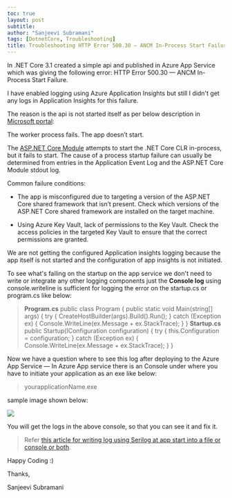 ```yaml
---
toc: true
layout: post
subtitle: 
author: "Sanjeevi Subramani"
tags: [DotnetCore, Troubleshooting]
title: Troubleshooting HTTP Error 500.30 — ANCM In-Process Start Failure for .NET core App deployed in Azure App service using logging
---
```


In .NET Core 3.1 created a simple api and published in Azure App Service which was giving the following error: HTTP Error 500.30 — ANCM In-Process Start Failure.

I have enabled logging using Azure Application Insights but still I didn't get any logs in Application Insights for this failure.

The reason is the api is not started itself as per below description in [Microsoft portal](https://docs.microsoft.com/en-us/aspnet/core/test/troubleshoot-azure-iis?view=aspnetcore-3.1#50030-in-process-startup-failure):

The worker process fails. The app doesn’t start.

The [ASP.NET Core Module](https://docs.microsoft.com/en-us/aspnet/core/host-and-deploy/aspnet-core-module?view=aspnetcore-3.1) attempts to start the .NET Core CLR in-process, but it fails to start. The cause of a process startup failure can usually be determined from entries in the Application Event Log and the ASP.NET Core Module stdout log.

Common failure conditions:

* The app is misconfigured due to targeting a version of the ASP.NET Core shared framework that isn’t present. Check which versions of the ASP.NET Core shared framework are installed on the target machine.

* Using Azure Key Vault, lack of permissions to the Key Vault. Check the access policies in the targeted Key Vault to ensure that the correct permissions are granted.

We are not getting the configured Application insights logging because the app itself is not started and the configuration of app insights is not initiated.

To see what's failing on the startup on the app service we don't need to write or integrate any other logging components just the **Console log** using console.writeline is sufficient for logging the error on the startup.cs or program.cs like below:
>  **Program.cs**
>  public class Program
 {
 public static void Main(string[] args)
 {
 try
 {
 CreateHostBuilder(args).Build().Run();
 }
 catch (Exception ex)
 {
 Console.WriteLine(ex.Message + ex.StackTrace);
 }
 }
>  **Startup.cs**
>  public Startup(IConfiguration configuration)
 {
 try
 {
 this.Configuration = configuration;
 }
 catch (Exception ex)
 {
 Console.WriteLine(ex.Message + ex.StackTrace);
 }
 }

Now we have a question where to see this log after deploying to the Azure App Service — In Azure App service there is an Console under where you have to initiate your application as an exe like below:
>  yourapplicationName.exe

sample image shown below:

![](https://cdn-images-1.medium.com/max/3754/1*XIltjrO4HPSX621O9cXNuQ.png)

You will get the logs in the above console, so that you can see it and fix it.
>  Refer [this article for writing log using Serilog at app start into a file or console or both](https://medium.com/@ssanjeevi.ss/troubleshooting-by-writing-logs-at-the-application-start-for-net-core-app-using-serilog-14a1914701af).

Happy Coding :)

Thanks,

Sanjeevi Subramani
